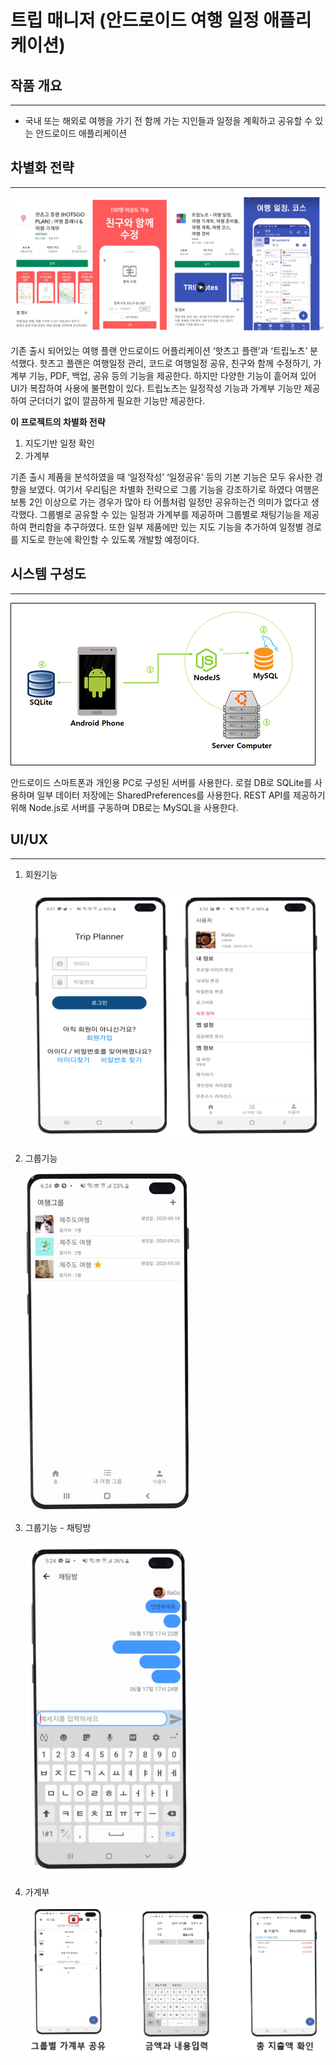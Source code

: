 # 트립 매니저 (안드로이드 여행 일정 애플리케이션)
## 작품 개요
---
- 국내 또는 해외로 여행을 가기 전 함께 가는 지인들과 일정을 계획하고 공유할 수 있는 안드로이드 애플리케이션

## 차별화 전략
---
![차별화 전략](readme_file/화면%20캡처%202021-01-08%20175105.png)

기존 출시 되어있는 여행 플랜 안드로이드 어플리케이션 ‘핫츠고 플랜’과 ‘트립노츠’ 분석했다. 핫츠고 플랜은 여행일정 관리, 코드로 여행일정 공유, 친구와 함께 수정하기, 가계부 기능, PDF, 백업, 공유 등의 기능을 제공한다. 하지만 다양한 기능이 흩어져 있어 UI가 복잡하여 사용에 불편함이 있다. 트립노츠는 일정작성 기능과 가계부 기능만 제공하여 군더더기 없이 깔끔하게 필요한 기능만 제공한다.

__이 프로젝트의 차별화 전략__

1. 지도기반 일정 확인
2. 가계부

기존 출시 제품을 분석하였을 때 ‘일정작성’ ‘일정공유’ 등의 기본 기능은 모두 유사한 경향을 보였다. 여기서 우리팀은 차별화 전략으로 그룹 기능을 강조하기로 하였다 여행은 보통 2인 이상으로 가는 경우가 많아 타 어플처럼 일정만 공유하는건 의미가 없다고 생각했다. 그룹별로 공유할 수 있는 일정과 가계부를 제공하며 그룹별로 채팅기능을 제공하여 편리함을 추구하였다. 또한 일부 제품에만 있는 지도 기능을 추가하여 일정별 경로를 지도로 한눈에 확인할 수 있도록 개발할 예정이다.

## 시스템 구성도
---
![시스템 구성도](readme_file/시스템구성도.png)

안드로이드 스마트폰과 개인용 PC로 구성된 서버를 사용한다.
로컬 DB로 SQLite를 사용하며 일부 데이터 저장에는 SharedPreferences를 사용한다. REST API를 제공하기 위해 Node.js로 서버를 구동하며 DB로는 MySQL을 사용한다.

## UI/UX
---
1. 회원기능

    ![회원기능](readme_file/회원기능.png)

2. 그룹기능

    ![그룹기능](readme_file/그룹기능.jpg)

3. 그룹기능 - 채팅방

    ![채팅방](readme_file/채팅방.png)

4. 가계부

    ![가계부](readme_file/가계부.png)